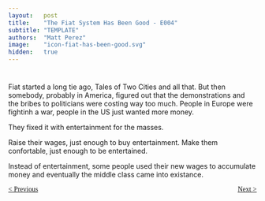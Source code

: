 ```yaml
---
layout:   post
title:    "The Fiat System Has Been Good - E004"
subtitle: "TEMPLATE"
authors:  "Matt Perez"
image:    "icon-fiat-has-been-good.svg"
hidden:   true
---
```


<div style="display:none; ">
 <p>Time for an alternative.</p>
</div>

<h1></h1>
 <p>Fiat started a long tie ago, Tales of Two Cities and all that. But then somebody, probably in America, figured out that the demonstrations and the bribes to politicians were costing way too much. People in Europe were fightinh a war, people in the US just wanted more money.</p>
 <p>They fixed it with entertainment for the masses.</p>
 <p>Raise their wages, just enough to buy entertainment. Make them confortable, just enough to be entertained.</p>
 <p>Instead of entertainment, some people used their new wages to accumulate money and eventually the middle class came into existance.</p>

<div style="margin-bottom:1in; font-family: American Typewriter, serif; ">
 <span style="float:left; ">
  <a href="https://radicalcompanies.com/2024/12/03/book4-003">&lt; Previous</a>
 </span>
 <span style="float:right; ">
  <a href="https://radicalcompanies.com/2024/12/08/book4-005">Next &gt;</a>
 </span>
</div>